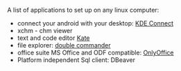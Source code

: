 A list of applications to set up on any linux computer: 

* connect your android with your desktop: [KDE Connect](https://community.kde.org/KDEConnect) 
* xchm - chm viewer 
* text and code editor [Kate](https://kate-editor.org/get-it/)
* file explorer: [double commander](http://doublecmd.sourceforge.net/) 
* office suite MS Office and ODF compatible: [OnlyOffice](https://www.onlyoffice.com/apps.aspx)
* Platform independent Sql client: DBeaver 

